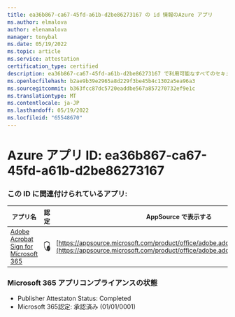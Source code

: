 ```yaml
---
title: ea36b867-ca67-45fd-a61b-d2be86273167 の id 情報のAzure アプリ
ms.author: elmalova
author: elenamalova
manager: tonybal
ms.date: 05/19/2022
ms.topic: article
ms.service: attestation
certification_type: certified
description: ea36b867-ca67-45fd-a61b-d2be86273167 で利用可能なすべてのセキュリティとコンプライアンス情報。
ms.openlocfilehash: b2ae9b39e2965a8d229f3be45b4c1302a5ea96a3
ms.sourcegitcommit: b363fcc87dc5720eaddbe567a857270732ef9e1c
ms.translationtype: MT
ms.contentlocale: ja-JP
ms.lasthandoff: 05/19/2022
ms.locfileid: "65548670"
---
```

# <a name="azure-app-id-ea36b867-ca67-45fd-a61b-d2be86273167"></a>Azure アプリ ID: ea36b867-ca67-45fd-a61b-d2be86273167


### <a name="apps-associated-with-this-id"></a>この ID に関連付けられているアプリ:
| **アプリ名** | **認定** | **AppSource で表示する** |
|--------------|---------------|-----------------------|
| [Adobe Acrobat Sign for Microsoft 365](../forward/adobe.adobe_sign_msft_saas_offer.md) | <img alt="Certified application badge" src="../media/certified-badge.png" height="25" width="25" /> | [https://appsource.microsoft.com/product/office/adobe.adobe_sign_msft_saas_offer](https://appsource.microsoft.com/product/office/adobe.adobe_sign_msft_saas_offer) |

### <a name="microsoft-365-app-compliance-status"></a>Microsoft 365 アプリコンプライアンスの状態
- Publisher Attestaton Status: Completed
- Microsoft 365認定: 承認済み (01/01/0001)
